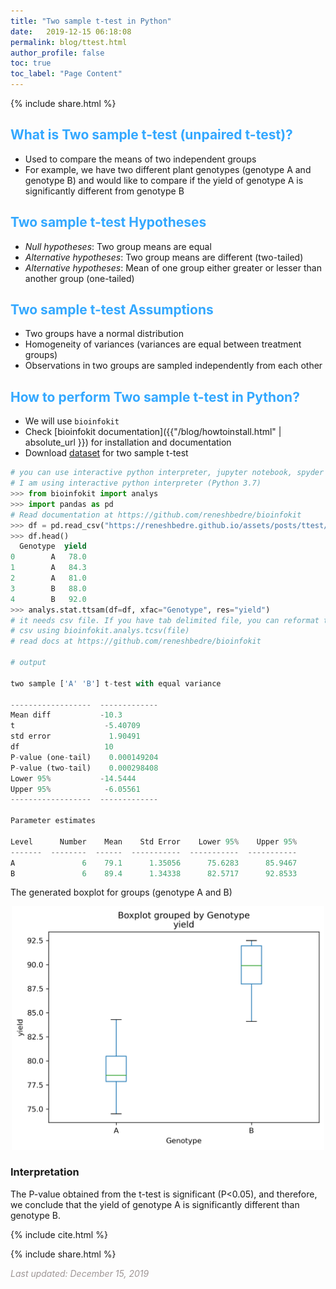 ```yaml
---
title: "Two sample t-test in Python"
date:   2019-12-15 06:18:08
permalink: blog/ttest.html
author_profile: false
toc: true
toc_label: "Page Content"
---
```


<p>
{% include  share.html %}
</p>

## <span style="color:#33a8ff">What is Two sample t-test (unpaired t-test)?</span>
 - Used to compare the means of two independent groups 
 - For example, we have two different plant genotypes (genotype A and genotype B) and would like to compare if the yield
   of genotype A is significantly different from genotype B

## <span style="color:#33a8ff">Two sample t-test Hypotheses</span>
 - <i>Null hypotheses</i>: Two group means are equal  
 - <i>Alternative hypotheses</i>: Two group means are different (two-tailed)
 - <i>Alternative hypotheses</i>: Mean of one group either greater or lesser than another group (one-tailed)
 
## <span style="color:#33a8ff">Two sample t-test Assumptions</span>
 - Two groups have a normal distribution
 - Homogeneity of variances (variances are equal between treatment groups) 
 - Observations in two groups are sampled independently from each other

## <span style="color:#33a8ff">How to perform Two sample t-test in Python?</span>
- We will use `bioinfokit` 
- Check [bioinfokit documentation]({{"/blog/howtoinstall.html" | absolute_url }}) for installation and documentation
- Download <a href="/assets/posts/ttest/genotype.csv">dataset</a> for two sample t-test 

```python
# you can use interactive python interpreter, jupyter notebook, spyder or python code
# I am using interactive python interpreter (Python 3.7)
>>> from bioinfokit import analys
>>> import pandas as pd
# Read documentation at https://github.com/reneshbedre/bioinfokit
>>> df = pd.read_csv("https://reneshbedre.github.io/assets/posts/ttest/genotype.csv")
>>> df.head()
  Genotype  yield
0        A   78.0
1        A   84.3
2        A   81.0
3        B   88.0
4        B   92.0
>>> analys.stat.ttsam(df=df, xfac="Genotype", res="yield")
# it needs csv file. If you have tab delimited file, you can reformat to
# csv using bioinfokit.analys.tcsv(file) 
# read docs at https://github.com/reneshbedre/bioinfokit

# output

two sample ['A' 'B'] t-test with equal variance

------------------  -------------
Mean diff           -10.3
t                    -5.40709
std error             1.90491
df                   10
P-value (one-tail)    0.000149204
P-value (two-tail)    0.000298408
Lower 95%           -14.5444
Upper 95%            -6.05561
------------------  -------------

Parameter estimates

Level      Number    Mean    Std Error    Lower 95%    Upper 95%
-------  --------  ------  -----------  -----------  -----------
A               6    79.1      1.35056      75.6283      85.9467
B               6    89.4      1.34338      82.5717      92.8533

```

The generated boxplot for groups (genotype A and B)
<p align="center">
<img src="/assets/posts/ttest/ttsam_boxplot.png" width="500">
</p>

### Interpretation
 The P-value obtained from the t-test is significant (P<0.05), and therefore, we conclude that the yield of genotype A is 
 significantly different than genotype B.

<p>
{% include  cite.html %}
</p>

<p>
{% include  share.html %}
</p>
    
<span style="color:#9e9696"><i> Last updated: December 15, 2019</i> </span>    

